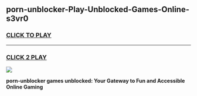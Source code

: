 
## porn-unblocker-Play-Unblocked-Games-Online-s3vr0
<h3>
<a href="https://premium76.site?title=porn-unblocker&ref=25A">CLICK TO PLAY</a></h3>
<hr>

<h3>
<a href="https://premium76.site?title=porn-unblocker&ref=25A">CLICK 2 PLAY</a>
  
</h3>

<a href="https://premium76.site?title=porn-unblocker&ref=25A"><img src="https://clearcache.store/games.png"></a>


**porn-unblocker games unblocked: Your Gateway to Fun and Accessible Online Gaming**
